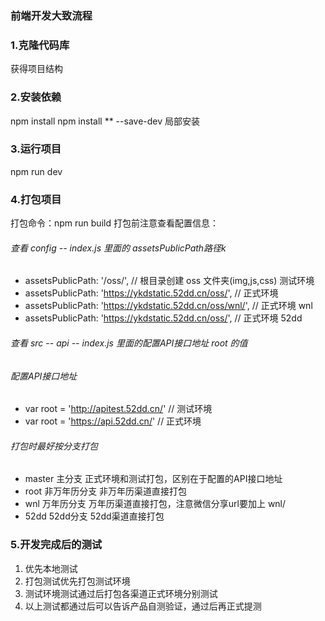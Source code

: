 ### 前端开发大致流程

### 1.克隆代码库
获得项目结构



### 2.安装依赖 
npm install 
npm install ** --save-dev  局部安装



### 3.运行项目
npm run dev 



### 4.打包项目
打包命令：npm run build
打包前注意查看配置信息：
###### 查看 config -- index.js 里面的 assetsPublicPath路径k

* assetsPublicPath: '/oss/',    // 根目录创建 oss 文件夹(img,js,css) 测试环境
* assetsPublicPath: 'https://ykdstatic.52dd.cn/oss/',   // 正式环境
* assetsPublicPath: 'https://ykdstatic.52dd.cn/oss/wnl/',   // 正式环境 wnl
* assetsPublicPath: 'https://ykdstatic.52dd.cn/oss/',   // 正式环境 52dd

###### 查看 src -- api -- index.js 里面的配置API接口地址 root 的值

###### 配置API接口地址
* var root = 'http://apitest.52dd.cn/'   // 测试环境
* var root = 'https://api.52dd.cn/'   // 正式环境

###### 打包时最好按分支打包
* master 主分支  正式环境和测试打包，区别在于配置的API接口地址
* root 非万年历分支 非万年历渠道直接打包
* wnl 万年历分支  万年历渠道直接打包，注意微信分享url要加上 wnl/
* 52dd 52dd分支  52dd渠道直接打包 



### 5.开发完成后的测试
1. 优先本地测试
2. 打包测试优先打包测试环境
3. 测试环境测试通过后打包各渠道正式环境分别测试
4. 以上测试都通过后可以告诉产品自测验证，通过后再正式提测


